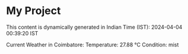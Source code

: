 # My Project

This content is dynamically generated in Indian Time (IST): 2024-04-04 00:39:20 IST


Current Weather in Coimbatore:
Temperature: 27.88 °C
Condition: mist

